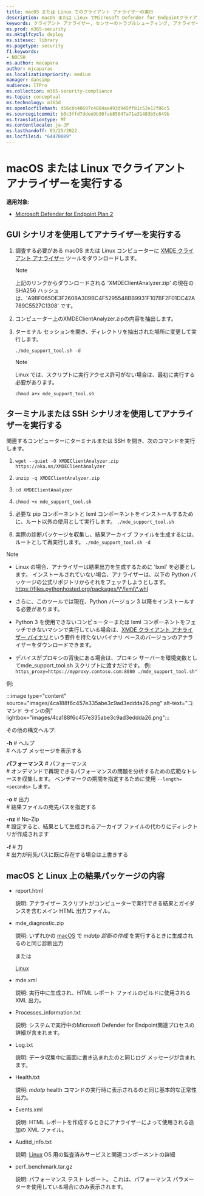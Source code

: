 ```yaml
---
title: macOS または Linux でのクライアント アナライザーの実行
description: macOS または Linux でMicrosoft Defender for Endpointクライアント アナライザーを実行する方法について説明します
keywords: クライアント アナライザー, センサーのトラブルシューティング, アナライザー, mdeanalyzer, macos, linux, mdeanalyzer
ms.prod: m365-security
ms.mktglfcycl: deploy
ms.sitesec: library
ms.pagetype: security
f1.keywords:
- NOCSH
ms.author: macapara
author: mjcaparas
ms.localizationpriority: medium
manager: dansimp
audience: ITPro
ms.collection: m365-security-compliance
ms.topic: conceptual
ms.technology: m365d
ms.openlocfilehash: d56cbb48697c4804aa493d945ff81c52e12f86c5
ms.sourcegitcommit: b0c3ffd7ddee9b30fab85047a71a31483b5c649b
ms.translationtype: MT
ms.contentlocale: ja-JP
ms.lasthandoff: 03/25/2022
ms.locfileid: "64470089"
---
```

# <a name="run-the-client-analyzer-on-macos-and-linux"></a>macOS または Linux でクライアント アナライザーを実行する


**適用対象:**
- [Microsoft Defender for Endpoint Plan 2](https://go.microsoft.com/fwlink/p/?linkid=2154037)

## <a name="running-the-analyzer-through-gui-scenario"></a>GUI シナリオを使用してアナライザーを実行する

1. 調査する必要がある macOS または Linux コンピューターに [XMDE クライアント アナライザー](https://aka.ms/XMDEClientAnalyzer) ツールをダウンロードします。

   > [!NOTE]
   > 上記のリンクからダウンロードされる 'XMDEClientAnalyzer.zip' の現在の SHA256 ハッシュは、'A9BF065DE3F2608A309BC4F5295548BB9931F107BF2F01DC42A789C5527C1308' です。

2. コンピューター上のXMDEClientAnalyzer.zipの内容を抽出します。

3. ターミナル セッションを開き、ディレクトリを抽出された場所に変更して実行します。

   `./mde_support_tool.sh -d`

   > [!NOTE]
   > Linux では、スクリプトに実行アクセス許可がない場合は、最初に実行する必要があります。
   >
   > `chmod a+x mde_support_tool.sh`

## <a name="running-the-analyzer-using-a-terminal-or-ssh-scenario"></a>ターミナルまたは SSH シナリオを使用してアナライザーを実行する

関連するコンピューターにターミナルまたは SSH を開き、次のコマンドを実行します。

1. `wget --quiet -O XMDEClientAnalyzer.zip https://aka.ms/XMDEClientAnalyzer`

2. `unzip -q XMDEClientAnalyzer.zip`

3. `cd XMDEClientAnalyzer`

4. `chmod +x mde_support_tool.sh`

3. 必要な pip コンポーネントと lxml コンポーネントをインストールするために、ルート以外の使用として実行します。 `./mde_support_tool.sh`

4. 実際の診断パッケージを収集し、結果アーカイブ ファイルを生成するには、ルートとして再実行します。 `./mde_support_tool.sh -d`

> [!NOTE]
> - Linux の場合、アナライザーは結果出力を生成するために 'lxml' を必要とします。 インストールされていない場合、アナライザーは、以下の Python パッケージの公式リポジトリからそれをフェッチしようとします。 <https://files.pythonhosted.org/packages/\*/lxml\*.whl>
> 
> - さらに、このツールでは現在、Python バージョン 3 以降をインストールする必要があります。
>
> - Python 3 を使用できないコンピューターまたは lxml コンポーネントをフェッチできないマシンで実行している場合は、[XMDE クライアント アナライザー バイナリ](https://aka.ms/XMDEClientAnalyzerBinary)という要件を持たないバイナリ ベースのバージョンのアナライザーをダウンロードできます。
>
> - デバイスがプロキシの背後にある場合は、プロキシ サーバーを環境変数としてmde_support_tool.sh スクリプトに渡すだけです。 例: `https_proxy=https://myproxy.contoso.com:8080 ./mde_support_tool.sh"`

例:

:::image type="content" source="images/4ca188f6c457e335abe3c9ad3eddda26.png" alt-text="コマンド ラインの例" lightbox="images/4ca188f6c457e335abe3c9ad3eddda26.png":::

その他の構文ヘルプ:

**-h** \# ヘルプ<br>
\# ヘルプ メッセージを表示する

**パフォーマンス** \# パフォーマンス<br>
\# オンデマンドで再現できるパフォーマンスの問題を分析するための広範なトレースを収集します。 ベンチマークの期間を指定するために使用 `--length=<seconds>` します。

**-o** \# 出力<br>
\# 結果ファイルの宛先パスを指定する

**-nz** \# No-Zip<br>
\# 設定すると、結果として生成されるアーカイブ ファイルの代わりにディレクトリが作成されます

**-f** \# 力<br>
\# 出力が宛先パスに既に存在する場合は上書きする

## <a name="result-package-contents-on-macos-and-linux"></a>macOS と Linux 上の結果パッケージの内容

- report.html

  説明: アナライザー スクリプトがコンピューターで実行できる結果とガイダンスを含むメイン HTML 出力ファイル。

- mde_diagnostic.zip

  説明: いずれかの [macOS](/windows/security/threat-protection/microsoft-defender-atp/mac-resources#collecting-diagnostic-information) で *mdatp 診断の作成* を実行するときに生成されるのと同じ診断出力

  または

  [ Linux ](/windows/security/threat-protection/microsoft-defender-atp/linux-resources#collect-diagnostic-information)

- mde.xml

  説明: 実行中に生成され、HTML レポート ファイルのビルドに使用される XML 出力。

- Processes_information.txt

  説明: システムで実行中のMicrosoft Defender for Endpoint関連プロセスの詳細が含まれます。

- Log.txt

  説明: データ収集中に画面に書き込まれたのと同じログ メッセージが含まれます。

- Health.txt

  説明: *mdatp* health コマンドの実行時に表示されるのと同じ基本的な正常性出力。

- Events.xml

  説明: HTML レポートを作成するときにアナライザーによって使用される追加の XML ファイル。

- Auditd_info.txt

  説明: [Linux](/windows/security/threat-protection/microsoft-defender-atp/linux-support-events) OS 用の監査済みサービスと関連コンポーネントの詳細

- perf_benchmark.tar.gz

  説明: パフォーマンス テスト レポート。 これは、パフォーマンス パラメーターを使用している場合にのみ表示されます。
